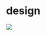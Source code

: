 # design
![]([https://gitlab.com/picbed/bed/uploads/75985eac80cb11269120d0283ce6a8a5/logo.png](https://img.freepik.com/free-vector/blue-sports-car-isolated-white-vector_53876-67354.jpg)https://img.freepik.com/free-vector/blue-sports-car-isolated-white-vector_53876-67354.jpg)
